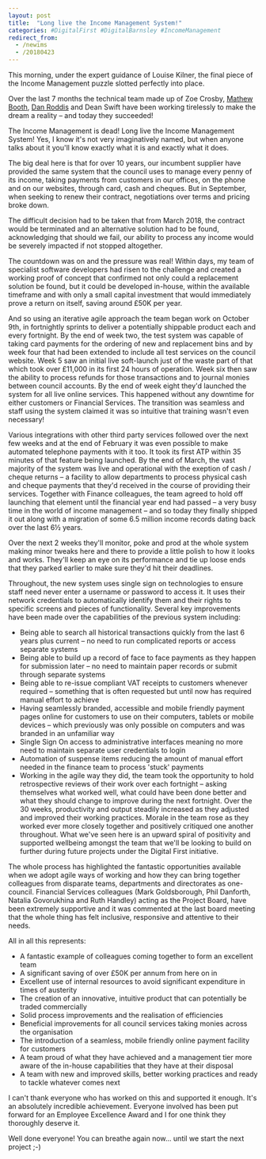 ```yaml
---
layout: post
title:  "Long live the Income Management System!"
categories: #DigitalFirst #DigitalBarnsley #IncomeManagement
redirect_from:
  - /newims
  - /20180423
---
```

This morning, under the expert guidance of Louise Kilner, the final piece of the Income Management puzzle slotted perfectly into place.

Over the last 7 months the technical team made up of Zoe Crosby, [Mathew Booth](https://twitter.com/mpb87), [Dan Roddis](https://twitter.com/danroddis) and Dean Swift have been working tirelessly to make the dream a reality – and today they succeeded!

The Income Management is dead! Long live the Income Management System! Yes, I know it's not very imaginatively named, but when anyone talks about it you'll know exactly what it is and exactly what it does.

The big deal here is that for over 10 years, our incumbent supplier have provided the same system that the council uses to manage every penny of its income, taking payments from customers in our offices, on the phone and on our websites, through card, cash and cheques. But in September, when seeking to renew their contract, negotiations over terms and pricing broke down.

The difficult decision had to be taken that from March 2018, the contract would be terminated and an alternative solution had to be found, acknowledging that should we fail, our ability to process any income would be severely impacted if not stopped altogether. 

The countdown was on and the pressure was real! Within days, my team of specialist software developers had risen to the challenge and created a working proof of concept that confirmed not only could a replacement solution be found, but it could be developed in-house, within the available timeframe and with only a small capital investment that would immediately prove a return on itself, saving around £50K per year.

And so using an iterative agile approach the team began work on October 9th, in fortnightly sprints to deliver a potentially shippable product each and every fortnight. By the end of week two, the test system was capable of taking card payments for the ordering of new and replacement bins and by week four that had been extended to include all test services on the council website. Week 5 saw an initial live soft-launch just of the waste part of that which took over £11,000 in its first 24 hours of operation. Week six then saw the ability to process refunds for those transactions and to journal monies between council accounts. By the end of week eight they'd launched the system for all live online services. This happened without any downtime for either customers or Financial Services. The transition was seamless and staff using the system claimed it was so intuitive that training wasn't even necessary!

Various integrations with other third party services followed over the next few weeks and at the end of February it was even possible to make automated telephone payments with it too. It took its first ATP within 35 minutes of that feature being launched. By the end of March, the vast majority of the system was live and operational with the exeption of cash / cheque returns – a facility to allow departments to process physical cash and cheque payments that they'd received in the course of providing their services. Together with Finance colleagues, the team agreed to hold off launching that element until the financial year end had passed – a very busy time in the world of income management – and so today they finally shipped it out along with a migration of some 6.5 million income records dating back over the last 6½ years.

Over the next 2 weeks they'll monitor, poke and prod at the whole system making minor tweaks here and there to provide a little polish to how it looks and works. They'll keep an eye on its performance and tie up loose ends that they parked earlier to make sure they'd hit their deadlines.

Throughout, the new system uses single sign on technologies to ensure staff need never enter a username or password to access it. It uses their network credentials to automatically identify them and their rights to specific screens and pieces of functionality. Several key improvements have been made over the capabilities of the previous system including:

* Being able to search all historical transactions quickly from the last 6 years plus current – no need to run complicated reports or access separate systems
* Being able to build up a record of face to face payments as they happen for submission later – no need to maintain paper records or submit through separate systems
* Being able to re-issue compliant VAT receipts to customers whenever required – something that is often requested but until now has required manual effort to achieve
* Having seamlessly branded, accessible and mobile friendly payment pages online for customers to use on their computers, tablets or mobile devices – which previously was only possible on computers and was branded in an unfamiliar way
* Single Sign On access to administrative interfaces meaning no more need to maintain separate user credentials to login
* Automation of suspense items reducing the amount of manual effort needed in the finance team to process 'stuck' payments
* Working in the agile way they did, the team took the opportunity to hold retrospective reviews of their work over each fortnight – asking themselves what worked well, what could have been done better and what they should change to improve during the next fortnight. Over the 30 weeks, productivity and output steadily increased as they adjusted and improved their working practices. Morale in the team rose as they worked ever more closely together and positively critiqued one another throughout. What we've seen here is an upward spiral of positivity and supported wellbeing amongst the team that we'll be looking to build on further during future projects under the Digital First initiative.

The whole process has highlighted the fantastic opportunities available when we adopt agile ways of working and how they can bring together colleagues from disparate teams, departments and directorates as one-council. Financial Services colleagues (Mark Goldsborough, Phil Danforth, Natalia Govorukhina and Ruth Handley) acting as the Project Board, have been extremely supportive and it was commented at the last board meeting that the whole thing has felt inclusive, responsive and attentive to their needs.

All in all this represents:

* A fantastic example of colleagues coming together to form an excellent team
* A significant saving of over £50K per annum from here on in
* Excellent use of internal resources to avoid significant expenditure in times of austerity
* The creation of an innovative, intuitive product that can potentially be traded commercially
* Solid process improvements and the realisation of efficiencies
* Beneficial improvements for all council services taking monies across the organisation
* The introduction of a seamless, mobile friendly online payment facility for customers
* A team proud of what they have achieved and a management tier more aware of the in-house capabilities that they have at their disposal
* A team with new and improved skills, better working practices and ready to tackle whatever comes next

I can't thank everyone who has worked on this and supported it enough. It's an absolutely incredible achievement. Everyone involved has been put forward for an Employee Excellence Award and I for one think they thoroughly deserve it.

Well done everyone! You can breathe again now… until we start the next project ;-)
